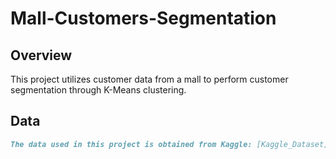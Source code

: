 # Mall-Customers-Segmentation

## Overview


This project utilizes customer data from a mall to perform customer segmentation through K-Means clustering.

## Data


```markdown
The data used in this project is obtained from Kaggle: [Kaggle_Dataset]([https://yourlink.com](https://www.kaggle.com/datasets/vjchoudhary7/customer-segmentation-tutorial-in-python/data)https://www.kaggle.com/datasets/vjchoudhary7/customer-segmentation-tutorial-in-python/data) 
